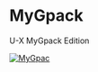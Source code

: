 # MyGpack

U-X MyGpack Edition

<p align="center">

   <a href = "https://heroku.com/deploy?template=https://github.com/midnightmadwalk/MyGpack/tree/x&env[ZIP_LINK]=https://github.com/code-rgb/USERGE-X/archive/alpha.zip"><img src="https://www.herokucdn.com/deploy/button.svg" alt="MyGpac"> </a>
</p>
<br>
